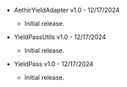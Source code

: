 * AethirYieldAdapter v1.0 - 12/17/2024
    * Initial release.

* YieldPassUtils v1.0 - 12/17/2024
    * Initial release.

* YieldPass v1.0 - 12/17/2024
    * Initial release.
